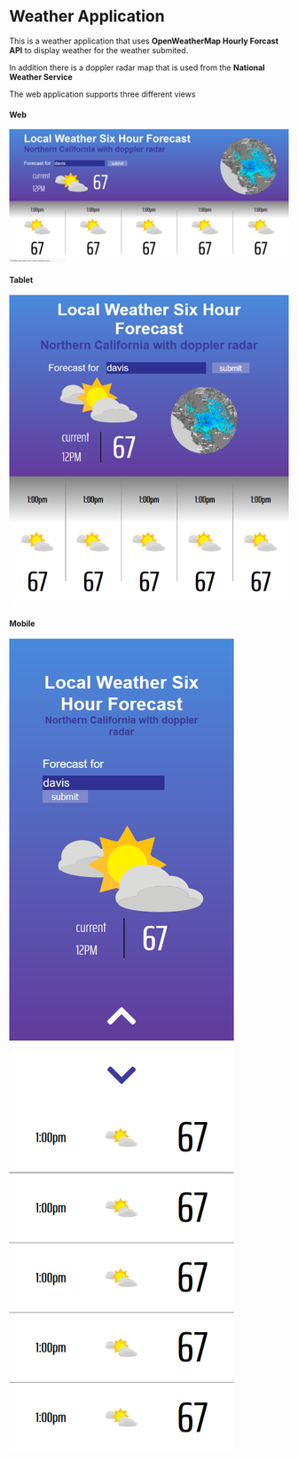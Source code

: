 # Weather Application

This is a weather application that uses **OpenWeatherMap Hourly Forcast API** to display weather for the weather submited.

In addition there is a doppler radar map that is used from the **National Weather Service**

The web application supports three different views

#### Web

![alt text](imgs/web.png)

#### Tablet

![alt text](imgs/tablet.png)

#### Mobile

![alt text](imgs/mobile1.png)

![alt text](imgs/mobile2.png)